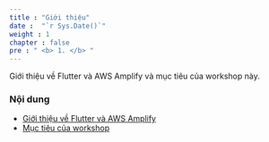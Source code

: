 ```yaml
---
title : "Giới thiệu"
date :  "`r Sys.Date()`" 
weight : 1
chapter : false
pre : " <b> 1. </b> "
---
```


Giới thiệu về Flutter và AWS Amplify và mục tiêu của workshop này.

### Nội dung
  - [Giới thiệu về Flutter và AWS Amplify](1.1-AnF/)
  - [Mục tiêu của workshop](1.2-Target/)

  
